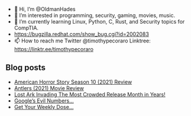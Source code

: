 - 👋 Hi, I’m @OldmanHades
- 👀 I’m interested in programming, security, gaming, movies, music.
- 🌱 I’m currently learning Linux, Python, C, Rust, and Security topics for CompTIA.
- https://bugzilla.redhat.com/show_bug.cgi?id=2002083
- 📫 How to reach me Twitter @timothypecoraro
Linktree: https://linktr.ee/timothypecoraro

## Blog posts
<!-- BLOG-POST-LIST:START -->
- [American Horror Story Season 10 &lpar;2021&rpar; Review](https://medium.com/@timothypecoraro/american-horror-story-season-10-2021-review-f03a1e397acf?source=rss-5097f5c9b801------2)
- [Antlers &lpar;2021&rpar; Movie Review](https://medium.com/@timothypecoraro/antlers-2021-movie-review-d50d0db2cee4?source=rss-5097f5c9b801------2)
- [Lost Ark Invading The Most Crowded Release Month in Years!](https://medium.com/@timothypecoraro/lost-ark-invading-the-most-crowded-release-month-in-years-e5df0bbdc5df?source=rss-5097f5c9b801------2)
- [Google’s Evil Numbers…](https://medium.com/@timothypecoraro/googles-evil-numbers-57689c42e75?source=rss-5097f5c9b801------2)
- [Get Your Weekly Dose…](https://medium.com/@timothypecoraro/get-your-weekly-dose-a8e1c691a3?source=rss-5097f5c9b801------2)
<!-- BLOG-POST-LIST:END -->
